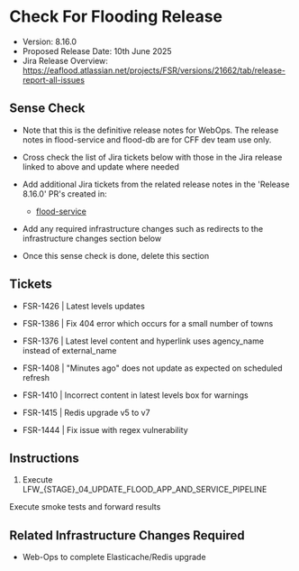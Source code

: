 # Check For Flooding Release

- Version: 8.16.0
- Proposed Release Date: 10th June 2025
- Jira Release Overview: https://eaflood.atlassian.net/projects/FSR/versions/21662/tab/release-report-all-issues

## Sense Check

- Note that this is the definitive release notes for WebOps. The release notes in flood-service and flood-db are for CFF dev team use only.
- Cross check the list of Jira tickets below with those in the Jira release linked to above and update where needed
- Add additional Jira tickets from the related release notes in the 'Release 8.16.0' PR's created in:
  - [flood-service](https://github.com/DEFRA/flood-service)

- Add any required infrastructure changes such as redirects to the infrastructure changes section below
- Once this sense check is done, delete this section

## Tickets

  
- FSR-1426 | Latest levels updates
  
- FSR-1386 | Fix 404 error which occurs for a small number of towns

- FSR-1376 | Latest level content and hyperlink uses agency_name instead of external_name
  
- FSR-1408 | "Minutes ago" does not update as expected on scheduled refresh

- FSR-1410 | Incorrect content in latest levels box for warnings

- FSR-1415 | Redis upgrade v5 to v7

- FSR-1444 | Fix issue with regex vulnerability
  


## Instructions


1. Execute LFW_{STAGE}_04_UPDATE_FLOOD_APP_AND_SERVICE_PIPELINE

Execute smoke tests and forward results

## Related Infrastructure Changes Required

- Web-Ops to complete Elasticache/Redis upgrade
